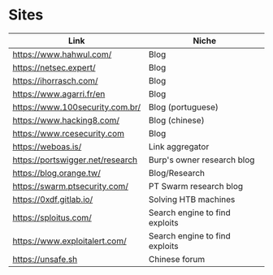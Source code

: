 # Sites

| Link | Niche |
| --- | --- |
| https://www.hahwul.com/ | Blog | 
| https://netsec.expert/ |  Blog |
| https://ihorrasch.com/ | Blog |
| https://www.agarri.fr/en | Blog | 
| https://www.100security.com.br/ | Blog (portuguese) |
| https://www.hacking8.com/ | Blog (chinese) |
| https://www.rcesecurity.com | Blog |
| https://weboas.is/ | Link aggregator |
| https://portswigger.net/research | Burp's owner research blog |
| https://blog.orange.tw/ | Blog/Research |
| https://swarm.ptsecurity.com/ | PT Swarm research blog |
| https://0xdf.gitlab.io/ | Solving HTB machines | 
| https://sploitus.com/ | Search engine to find exploits | 
| https://www.exploitalert.com/ | Search engine to find exploits |
| https://unsafe.sh | Chinese forum |
